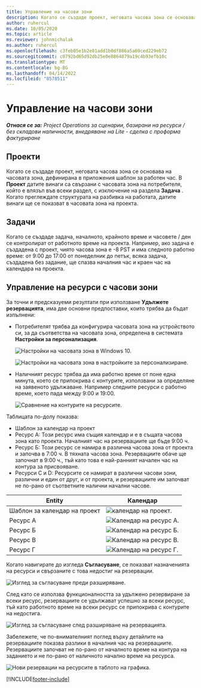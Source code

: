 ```yaml
---
title: Управление на часови зони
description: Когато се създаде проект, неговата часова зона се основава на часовата зона, дефинирана в приложения шаблон за работен час.
author: ruhercul
ms.date: 10/05/2020
ms.topic: article
ms.reviewer: johnmichalak
ms.author: ruhercul
ms.openlocfilehash: c3feb05e1b2e81add1b0df886a5a69ced229eb72
ms.sourcegitcommit: c0792bd65d92db25e0e8864879a19c4b93efb10c
ms.translationtype: MT
ms.contentlocale: bg-BG
ms.lasthandoff: 04/14/2022
ms.locfileid: "8578511"
---
```

# <a name="manage-time-zones"></a>Управление на часови зони

_**Отнася се за:** Project Operations за сценарии, базирани на ресурси / без складови наличности, внедряване на Lite - сделка с проформа фактуриране_


## <a name="projects"></a>Проекти

Когато се създаде проект, неговата часова зона се основава на часовата зона, дефинирана в приложения шаблон за работен час. В **Проект** датите винаги са свързани с часовата зона на потребителя, който е влязъл във всеки раздел, с изключение на раздела **Задача** . Когато преглеждате структурата на разбивка на работата, датите винаги ще се показват в часовата зона на проекта.

## <a name="tasks"></a>Задачи

Когато се създаде задача, началното, крайното време и часовете / ден се контролират от работното време на проекта. Например, ако задача е създадена с проект, чиято часова зона е -8 PST и има следното работно време: от 9:00 до 17:00 от понеделник до петък, всяка задача, създадена без задание, ще спазва началния час и краен час на календара на проекта.

## <a name="manage-resources-with-time-zones"></a>Управление на ресурси с часови зони

За точни и предсказуеми резултати при използване **Удължете резервацията**, има две основни предпоставки, които трябва да бъдат изпълнени:  

- Потребителят трябва да конфигурира часовата зона на устройството си, за да съответства на часовата зона, определена в системата **Настройки за персонализация**.
 
  ![Настройки на часовата зона в Windows 10.](media/reconcile-assignments-03.png)

  ![Настройки на часовата зона в настройките за персонализиране.](media/reconcile-assignments-04.png)
 
- Наличният ресурс трябва да има работно време от поне една минута, което се припокрива с контурите, използвани за определяне на заявеното удължаване. Например следните ресурси с работно време, което пада между 9:00 и 19:00. 

  ![Сравнение на контурите на ресурсите.](media/reconcile-assignments-05.png)

Таблицата по-долу показва:

- Шаблон за календар на проект
- Ресурс А: Този ресурс има същия календар и е в същата часова зона като проекта. Началният час на резервациите ще бъде 9:00 ч.
- Ресурс Б: Този ресурс се намира в различна часова зона от проекта и започва в 7:00 ч. В тяхната часова зона. Резервациите обаче ще започнат в 9:00 ч., тъй като това е най-ранният начален час на контура за присвояване.
- Ресурси C и D: Ресурсите се намират в различни часови зони, различни и един от друг, и от проекта, и резервациите им започват не по-рано от съответните налични начални часове.

|Entity  |Календар  |
|-|-|
|Шаблон за календар на проект   | ![календар на проект.](media/reconcile-assignments-06.png) |
|Ресурс А  | ![Календар на ресурс А.](media/reconcile-assignments-06.png) |
|Ресурс Б  |  ![Календар на ресурс Б.](media/reconcile-assignments-07.png) |
|Ресурс В  |  ![Календар на ресурс В.](media/reconcile-assignments-08.png) |
|Ресурс Г  | ![Календар на ресурс Г.](media/reconcile-assignments-09.png)  |
 
Когато навигирате до изгледа **Съгласуване**, се показват назначенията на ресурси и свързаните с това недостиг на резервации.

![Изглед за съгласуване преди разширяване.](media/reconcile-assignments-10.png)

След като се използва функционалността за удължено резервиране за всеки ресурс, резервациите се удължават успешно за всеки ресурс, тъй като работното време на всеки ресурс се припокрива с контурите на недостига.

![Изглед за съгласуване след разширяване на резервацията.](media/reconcile-assignments-11.png) 

Забележете, че по-внимателният поглед върху детайлите на резервациите показва разлики в началния час на резервациите. Резервациите започват не по-рано от началното време на контура на заданието и не по-рано от наличното начално време на ресурса.

![Нови резервации на ресурсите в таблото на графика.](media/reconcile-assignments-12.png)


[!INCLUDE[footer-include](../includes/footer-banner.md)]